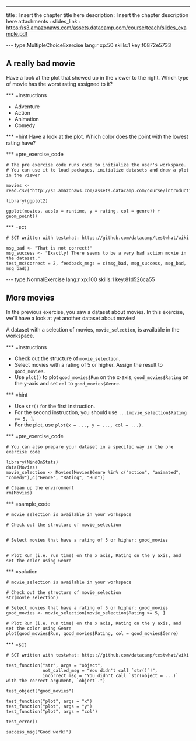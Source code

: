 ---
title       : Insert the chapter title here
description : Insert the chapter description here
attachments :
  slides_link : https://s3.amazonaws.com/assets.datacamp.com/course/teach/slides_example.pdf

--- type:MultipleChoiceExercise lang:r xp:50 skills:1 key:f0872e5733
## A really bad movie

Have a look at the plot that showed up in the viewer to the right. Which type of movie has the worst rating assigned to it?

*** =instructions
- Adventure
- Action
- Animation
- Comedy

*** =hint
Have a look at the plot. Which color does the point with the lowest rating have?

*** =pre_exercise_code
```{r}
# The pre exercise code runs code to initialize the user's workspace.
# You can use it to load packages, initialize datasets and draw a plot in the viewer

movies <- read.csv("http://s3.amazonaws.com/assets.datacamp.com/course/introduction_to_r/movies.csv")

library(ggplot2)

ggplot(movies, aes(x = runtime, y = rating, col = genre)) + geom_point()
```

*** =sct
```{r}
# SCT written with testwhat: https://github.com/datacamp/testwhat/wiki

msg_bad <- "That is not correct!"
msg_success <- "Exactly! There seems to be a very bad action movie in the dataset."
test_mc(correct = 2, feedback_msgs = c(msg_bad, msg_success, msg_bad, msg_bad))
```

--- type:NormalExercise lang:r xp:100 skills:1 key:81d526ca55
## More movies

In the previous exercise, you saw a dataset about movies. In this exercise, we'll have a look at yet another dataset about movies!

A dataset with a selection of movies, `movie_selection`, is available in the workspace.

*** =instructions
- Check out the structure of `movie_selection`.
- Select movies with a rating of 5 or higher. Assign the result to `good_movies`.
- Use `plot()` to  plot `good_movies$Run` on the x-axis, `good_movies$Rating` on the y-axis and set `col` to `good_movies$Genre`.

*** =hint
- Use `str()` for the first instruction.
- For the second instruction, you should use `...[movie_selection$Rating >= 5, ]`.
- For the plot, use `plot(x = ..., y = ..., col = ...)`.

*** =pre_exercise_code
```{r}
# You can also prepare your dataset in a specific way in the pre exercise code

library(MindOnStats)
data(Movies)
movie_selection <- Movies[Movies$Genre %in% c("action", "animated", "comedy"),c("Genre", "Rating", "Run")]

# Clean up the environment
rm(Movies)
```

*** =sample_code
```{r}
# movie_selection is available in your workspace

# Check out the structure of movie_selection


# Select movies that have a rating of 5 or higher: good_movies


# Plot Run (i.e. run time) on the x axis, Rating on the y axis, and set the color using Genre

```

*** =solution
```{r}
# movie_selection is available in your workspace

# Check out the structure of movie_selection
str(movie_selection)

# Select movies that have a rating of 5 or higher: good_movies
good_movies <- movie_selection[movie_selection$Rating >= 5, ]

# Plot Run (i.e. run time) on the x axis, Rating on the y axis, and set the color using Genre
plot(good_movies$Run, good_movies$Rating, col = good_movies$Genre)
```

*** =sct
```{r}
# SCT written with testwhat: https://github.com/datacamp/testwhat/wiki

test_function("str", args = "object",
              not_called_msg = "You didn't call `str()`!",
              incorrect_msg = "You didn't call `str(object = ...)` with the correct argument, `object`.")

test_object("good_movies")

test_function("plot", args = "x")
test_function("plot", args = "y")
test_function("plot", args = "col")

test_error()

success_msg("Good work!")
```
